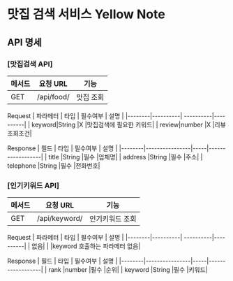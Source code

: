 # 맛집 검색 서비스 Yellow Note


## API 명세
### [맛집검색 API]
| 메서드 | 요청 URL | 기능 |
|--------|-----------------| -----------|
| GET    |/api/food/     | 맛집 조회   |

Request
| 파라메터 | 타입 | 필수여부 | 설명 |
|--------|----------| ----------|----------|
| keyword|String    |X          |맛집검색에 필요한 키워드|
| review|number    |X          |리뷰 조회조건|

Response
| 필드 | 타입 | 필수여부 | 설명 |
|--------|----------------|-----|------------------|
| title  |String    |필수  |업체명|
| address |String   |필수  |주소|
| telephone |String |필수  |전화번호|


### [인기키워드 API]
| 메서드 | 요청 URL | 기능 |
|--------|-----------------| -----------|
| GET    |/api/keyword/     | 인기키워드 조회   |

Request
| 파라메터 | 타입 | 필수여부 | 설명 |
|--------|----------| ----------|----------|
| 없음|    |          |keyword 호출하는 파라메터 없음|


Response
| 필드 | 타입 | 필수여부 | 설명 |
|--------|----------------|-----|------------------|
| rank  |number    |필수  |순위|
| keyword |String   |필수  |키워드|























